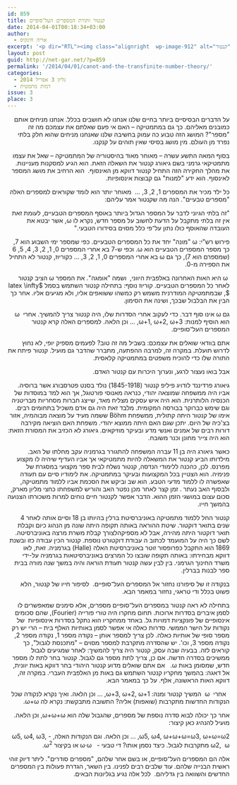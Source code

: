 ```yaml
---
id: 859
title: קנטור ותורת המספרים העל־סופיים
date: 2014-04-01T00:18:34+03:00
author:
  - אריה חינקיס
excerpt: '<p dir="RTL"><img class="alignright  wp-image-912" alt="קנטור" src="{{site.baseurl}}/assets/img/2014/03/קנטור-150x150.jpg" width="90" height="90" />על הדברים הבסיסיים ביותר בחיים שלנו אנחנו לא חושבים בכלל. אנחנו מניחים אותם כמובנים מאליהם. כך גם במתמטיקה – האם אי פעם שאלתם את עצמכם מה זה "מספר"? המושג הזה טבוע כה עמוק בחשיבה שלנו שאנחנו מניחים שהוא חלק בלתי נפרד מן העולם. מין מושג בסיסי שאין תוהים על קנקנו.בסוף המאה התשע עשרה – מאוחר מאוד בהיסטוריה של המתמטיקה – שאל את עצמו מתמטיקאי גרמני בשם גיאורג קנטור את השאלה הזאת בדיוק..</p>'
layout: post
guid: http://net-gar.net/?p=859
permalink: '/2014/04/01/canot-and-the-transfinite-number-theory/'
categories:
  - גליון 3 אפריל 2014
  - דמות מתמטית
issue: 3
place: 3
---
```

<p dir="RTL">
  על הדברים הבסיסיים ביותר בחיים שלנו אנחנו לא חושבים בכלל. אנחנו מניחים אותם כמובנים מאליהם. כך גם במתמטיקה – האם אי פעם שאלתם את עצמכם מה זה "מספר"? המושג הזה טבוע כה עמוק בחשיבה שלנו שאנחנו מניחים שהוא חלק בלתי נפרד מן העולם. מין מושג בסיסי שאין תוהים על קנקנו.
</p>

<p dir="RTL">
  בסוף המאה התשע עשרה – מאוחר מאוד בהיסטוריה של המתמטיקה – שאל את עצמו מתמטיקאי גרמני בשם גיאורג קנטור את השאלה הזאת. הוא הגיע למסקנות מעניינות. את מהלך החקירה הזה התחיל קנטור דווקא מן האינסוף.  הוא הרחיב את מושג המספר לאינסוף. הוא ידע "למנות" גם קבוצות אינסופיות.
</p>

<p dir="RTL">
  כל ילד מכיר את המספרים 1, 2, 3, &#8230;  מאוחר יותר הוא לומד שקוראים למספרים האלה "מספרים טבעיים". הנה מה שקנטור אמר עליהם:
</p>

<p dir="RTL">
  "זה בלתי הגיוני לדבר על המספר הגדול ביותר באוסף המספרים הטבעיים, לעומת זאת אין זה בלתי מתקבל על הדעת לחשוב על מספר חדש, נקרא לו ω, אשר יבטא את העובדה שהאוסף כולו נתון על־פי כלל מסוים בסידורו הטבעי."
</p>

<p dir="RTL">
  פירוש רש"י: ω "מונה" יחד את כל המספרים הטבעיים. כפי שמספר ימי השבוע הוא 7, כך מספר המספרים הטבעיים הוא ω. וכפי ש-7 בא אחרי המספרים 0, 1, 2, 3, 4, 5, 6 (שמספרם הוא 7), כך גם ω בא אחרי המספרים 0, 1, 2, 3, … כקוריוז, קנטור לא התחיל את הספירה מ-0.
</p>

<p dir="RTL">
   ω היא האות האחרונה באלפבית היווני,  ושמה "אומגה". את המספר ω הציב קנטור לאחר כל המספרים הטבעיים. קוריוז נוסף: בתחילה קנטור השתמש בסמל $latex \infty $, שבמתמטיקה המודרנית משמש רק כמשהו ששואפים אליו, ולא מגיעים אליו. אחר כך הבין את הבלבול שבכך, ושינה את הסימון.
</p>

<p dir="RTL">
  גם ω אינו סוף דבר. כדי לעקוב אחרי הסדרות שלו, היה קנטור צריך להמשיך. אחרי  ω הוא הוסיף למנות: ω+1, ω+2, ω+3, &#8230; וכן הלאה. למספרים האלה קרא קנטור המספרים העל־סופיים.
</p>

<p dir="RTL">
  אתם בוודאי שואלים את עצמכם: בשביל מה זה טוב? לפעמים מספיק יופי, לא נחוץ לדרוש תועלת. במקרה זה, למרבה ההפתעה, מתברר שהדבר גם מועיל. קנטור פיתח את התורה שלו כדי להוכיח משפטים במתמטיקה קלאסית.
</p>

<p dir="RTL">
  אבל בואו נעצור לרגע, ונערוך היכרות עם קנטור האדם.
</p>

<p dir="RTL">
  גיאורג פרדיננד לודויג פיליפ קנטור (1845-1918) נולד בסנט פטרסבורג אשר ברוסיה. אביו היה ממשפחה שמוצאה יהודי, כנראה מאנוסי פורטוגל, אך הוא למד במוסדות של הכנסיה הלותרנית. הוא היה איש עסקים מצליח מאד, שייצג חברות מסחריות מבריטניה וגם שימש כברוקר בבורסה המקומית. מלבד זאת היה גם אדם משכיל בתחומים רבים. אימו של קנטור היתה קתולית, ממשפחת Böhm ששמה מעיד על מוצאה מבוהמיה, אזור בצ'כיה של היום. יתכן שגם האם היתה ממוצא יהודי. משפחת האם הוציאה מקירבה דורות רבים של אמנים ואנשי מדע ובעיקר מוזיקאים. גיאורג לא הכזיב את המסורת הזאת: הוא היה צייר מחונן וכנר משובח.
</p>

<p dir="RTL">
  כאשר גיאורג היה בן 11 עברה המשפחה להתגורר בגרמניה עקב מחלתו של האב. מילדותו הביע קנטור את המשאלה להיות מתמטיקאי אך אביו העדיף שיהיה לו מקצוע מפרנס. לכן, כהכנה ללימודי הנדסה, קנטור נשלח לבית ספר מקצועי במסגרת של פנימיה. הוא הצטיין בכל המקצועות ובעיקר במתמטיקה. את לימודיו סיים עם תעודה שאפשרה לו ללמוד מדעי הטבע. הוא שב וביקש את הסכמת אביו ללמוד מתמטיקה, ולבסוף האב נעתר . זמן קצר לאחר מכן נפטר האב והוריש למשפחתו כחצי מליון מארק, סכום עצום במושגי הזמן ההוא. הדבר אפשר לקנטור חיים נוחים למרות משכורתו הצנועה בהמשך חייו.
</p>

<p dir="RTL">
  קנטור החל ללמוד מתמטיקה באוניברסיטת ברלין בהיותו בן 18 וסיים אותה לאחר 4 שנים בתואר דוקטור. שיטת ההוראה באותה תקופה היתה שונה מן הנהוג כיום וקבלת תואר דוקטור היתה מהירה, אבל לא מספיקהלצורך קבלת משרת מרצה באוניברסיטה. לשם כך היה על המועמד לכתוב ה עבודת דוקטורט נוספת. קנטור הכין עבודה כזו ובשנת 1869 הוא התקבל כפרופסור זוטר באוניברסיטת האלה (Halle) בגרמניה. זאת, לאו דווקא מבחירתו: באותה תקופה שובצו כל המרצים באוניברסיטאות בגרמניה על-ידי משרד החינוך הגרמני. בין לבין עשה קנטור תעודת הוראה והיה במשך שנה מורה בבית ספר לבנות בברלין.
</p>

<p dir="RTL">
  בנקודה זו של סיפורנו נחזור אל המספרים העל־סופיים.  לסיפור חייו של קנטור, הלא פשוט בכלל ודי טראגי, נחזור במאמר הבא.
</p>

<p dir="RTL">
  בתחילה לא ראה קנטור במספרים העל־סופיים מספרים, אלא סימנים שמאפשרים לו לסמן איברים בסדרות ארוכות. תחום מחקרו היה טורי פורייה (Fourier), שהם סכומים אינסופיים של פונקציות דמויות גל. באחד ממחקריו הוא נתקל בסדרות אינסופיות  של נקודות על הישר הממשי. סדרות כאלה אי אפשר לסמן באותיות האלף בית – הרי יש רק מספר סופי של אותיות כאלה. לכן צריך למספר אותן – נקודה מספר 1, נקודה מספר 2, נקודה מספר 3, וכו'. יש שהסדרה מתקרבת למספר מסוים – "מתכנסת לגבול", כך קוראים לזה. בבעיה שבה עסק, קנטור היה צריך להמשיך: לאחר שמגיעים לגבול ממשיכים בסדרה חדשה. אם כן, צריך לתת מספר גם לגבול. קנטור בחר לתת לו מספר חדש, שמסומן באות ω.   אם אתם שואלים מדוע קנטור היהודי בחר דווקא באות יוונית, אל דאגה: בהמשך מחקריו קנטור השתמש גם באות מן האלפבית העברי. במקרה זה, דווקא האות הראשונה, אלף. על כך במאמר הבא.
</p>

<p dir="RTL">
    אחרי  ω  המשיך קנטור ומנה: ω+3, ω+2, ω+1, &#8230; וכן הלאה. ואיך נקרא לנקודה שכל הנקודות החדשות מתקרבות (שואפות) אליה? התשובה מתבקשת: נקרא לה ω+ω.
</p>

<p dir="RTL">
  אחר כך יכולה לבוא סדרה נוספת של מספרים, שהגבול שלה הוא ω+ω+ω, וכן הלאה. מועיל להנהיג כאן קיצור:
</p>

<p dir="RTL">
  ω5, ω4, ω+ω+ω=ω3, ω+ω=ω2, &#8230; וכן הלאה. וגם הנקודות האלה, - ω5, ω4, ω3, ω2,  ω מתקרבות לגבול. כיצד נסמן אותו? די טבעי -   ω·ω או בקיצור ω<sup>2</sup>.
</p>

<p dir="RTL">
  אלה הם המספרים העל־סופיים, או בשם אחר שלהם, "מספרים סודרים". ליתר דיוק זוהי ראשית הבנייה שלהם. עוד שלבים רבים לפנינו. בין השאר, הגדרת פעולות בין המספרים החדשים והשוואה בין גדליהם.  לכל אלה נגיע בגליונות הבאים.
</p>